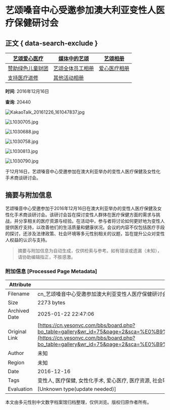# 艺颂嗓音中心受邀参加澳大利亚变性人医疗保健研讨会

## 正文 { data-search-exclude }


| [艺颂爱心医疗](#submenu-500100) | [媒体中的艺颂](/bbs/board.php?bo_table=media) | [艺颂相册](#submenu-500300) |
|----------------------------------|----------------------------------|-------------------------------|
| [赞助绿色儿童财团](/bbs/board.php?bo_table=love&sca=%E8%B5%9E%E5%8A%A9%E7%BB%BF%E8%89%B2%E5%84%BF%E7%AB%A5%E8%B4%A2%E5%9B%A2) | [艺颂全体员工相册](/bbs/board.php?bo_table=gallery&sca=%E8%89%BA%E9%A2%82%E5%85%A8%E4%BD%93%E5%91%98%E5%B7%A5%E7%9B%B8%E5%86%8C) | [爱心医疗相册](/bbs/board.php?bo_table=gallery&sca=%E7%88%B1%E5%BF%83%E5%8C%BB%E7%96%97%E7%9B%B8%E5%86%8C) |
| [支持医疗进修](/bbs/board.php?bo_table=love&sca=%E6%94%AF%E6%8C%81%E5%8C%BB%E7%96%97%E8%BF%9B%E4%BF%AE) | [其他活动相册](/bbs/board.php?bo_table=gallery&sca=%E5%85%B6%E4%BB%96%E6%B4%BB%E5%8A%A8%E7%9B%B8%E5%86%8C) |                               |

**时间**: 2016年12月16日

**查询**: 20440

![KakaoTalk_20161226_161047837.jpg](http://www.yesonvc.com/data/cheditor4/1701/ea0b9083932739bc97acd8bfb5a143fc_20170113182608_dizdkoie.jpg)

![L1030705.jpg](http://www.yesonvc.com/data/cheditor4/1701/ea0b9083932739bc97acd8bfb5a143fc_20170113182221_furptxyh.jpg)

![L1030688.jpg](http://www.yesonvc.com/data/cheditor4/1701/ea0b9083932739bc97acd8bfb5a143fc_20170113182149_vnionjdo.jpg)

![L1030758.jpg](http://www.yesonvc.com/data/cheditor4/1701/ea0b9083932739bc97acd8bfb5a143fc_20170113182249_bgfekimr.jpg)

![L1030813.jpg](http://www.yesonvc.com/data/cheditor4/1701/ea0b9083932739bc97acd8bfb5a143fc_20170113182337_drmchpra.jpg)

![L1030790.jpg](http://www.yesonvc.com/data/cheditor4/1701/ea0b9083932739bc97acd8bfb5a143fc_20170113182820_bougkbdh.jpg)

于12月16日，艺颂嗓音中心受邀参加在澳大利亚举办的变性人医疗保健及女性化手术商谈研讨会。
<!-- tcd_original_link https://cn.yesonvc.com/bbs/board.php?bo_table=gallery&wr_id=75&page=2&sca=%E0%B9%81%E0%B8%81%E0%B8%A5%E0%B8%A5%E0%B8%AD%E0%B8%A3%E0%B8%B5%E0%B9%88%E0%B8%A0%E0%B8%B2%E0%B8%9E%E0%B8%81%E0%B8%B4%E0%B8%88%E0%B8%81%E0%B8%A3%E0%B8%A3%E0%B8%A1%E0%B9%83%E0%B8%99%E0%B8%95%E0%B9%88%E0%B8%B2%E0%B8%87%E0%B8%9B%E0%B8%A3%E0%B8%B0%E0%B9%80%E0%B8%97%E0%B8%A8&page=2 -->


## 摘要与附加信息

<!-- tcd_abstract -->
艺颂嗓音中心受邀参加于2016年12月16日在澳大利亚举办的变性人医疗保健及女性化手术商谈研讨会。该研讨会旨在探讨变性人群体在医疗保健方面的需求与挑战，并分享相关的医疗资源与经验。在活动中，参与者将讨论如何更好地为变性人提供医疗支持，以改善他们的生活质量和健康状况。会议的内容不仅包括医疗手段的探讨，还涉及法律政策、社会环境等多元性别相关的议题，旨在提升公众对变性人权益的认识与支持。
<!-- tcd_abstract_end -->

> 摘要与附加信息为自动生成，仅供检索与参考。如有错误或遗漏（未知），请协助编辑指正，不胜感激。

### 附加信息 [Processed Page Metadata]

| Attribute       | Value                                  |
|-----------------|----------------------------------------|
| Filename        | cn_艺颂嗓音中心受邀参加澳大利亚变性人医疗保健研讨会.md                             |
| Size            | 2273 bytes                           |
| Archived Date   | 2025-01-22 22:47:06                             |
| Original Link   | [https://cn.yesonvc.com/bbs/board.php?bo_table=gallery&wr_id=75&page=2&sca=%E0%B9%81%E0%B8%81%E0%B8%A5%E0%B8%A5%E0%B8%AD%E0%B8%A3%E0%B8%B5%E0%B9%88%E0%B8%A0%E0%B8%B2%E0%B8%9E%E0%B8%81%E0%B8%B4%E0%B8%88%E0%B8%81%E0%B8%A3%E0%B8%A3%E0%B8%A1%E0%B9%83%E0%B8%99%E0%B8%95%E0%B9%88%E0%B8%B2%E0%B8%87%E0%B8%9B%E0%B8%A3%E0%B8%B0%E0%B9%80%E0%B8%97%E0%B8%A8&page=2](https://cn.yesonvc.com/bbs/board.php?bo_table=gallery&wr_id=75&page=2&sca=%E0%B9%81%E0%B8%81%E0%B8%A5%E0%B8%A5%E0%B8%AD%E0%B8%A3%E0%B8%B5%E0%B9%88%E0%B8%A0%E0%B8%B2%E0%B8%9E%E0%B8%81%E0%B8%B4%E0%B8%88%E0%B8%81%E0%B8%A3%E0%B8%A3%E0%B8%A1%E0%B9%83%E0%B8%99%E0%B8%95%E0%B9%88%E0%B8%B2%E0%B8%87%E0%B8%9B%E0%B8%A3%E0%B8%B0%E0%B9%80%E0%B8%97%E0%B8%A8&page=2)                       |
| Author          | 未知                               |
| Region          | 未知                               |
| Date            | 2016-12-16                                 |
| Tags            | 变性人, 医疗保健, 女性化手术, 爱心医疗, 医疗资源, 社会环境, 变性人权益, 研讨会, 生命故事, 多元性别                                 |
| Evaluation            | [Unknown type(update needed)]                                 |
<!-- tcd_table_end -->

本文由多元性别中文数字档案馆归档整理，仅供浏览。版权归原作者所有。
